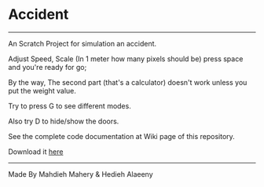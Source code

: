 # Accident

***

An Scratch Project for simulation an accident.

Adjust Speed, Scale (In 1 meter how many pixels should be) press space and you're ready for go;

By the way, The second part (that's a calculator) doesn't work unless you put the weight value.

Try to press G to see different modes.

Also try D to hide/show the doors.

See the complete code documentation at Wiki page of this repository.

Download it <a href="https://github.com/mahdiehmhr/accident/releases/download/v0.0.1-alpha/Project.sb3">here<a>

***

Made By Mahdieh Mahery & Hedieh Alaeeny
